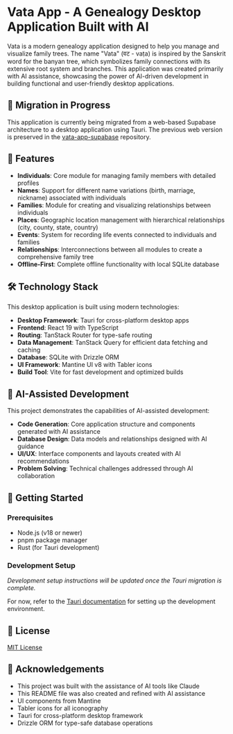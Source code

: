 # Vata App - A Genealogy Desktop Application Built with AI

Vata is a modern genealogy application designed to help you manage and visualize family trees. The name "Vata" (वट - vaṭa) is inspired by the Sanskrit word for the banyan tree, which symbolizes family connections with its extensive root system and branches. This application was created primarily with AI assistance, showcasing the power of AI-driven development in building functional and user-friendly desktop applications.

## 🚧 Migration in Progress

This application is currently being migrated from a web-based Supabase architecture to a desktop application using Tauri. The previous web version is preserved in the [vata-app-supabase](https://github.com/vata-apps/vata-app-supabase) repository.

## 🌟 Features

- **Individuals**: Core module for managing family members with detailed profiles
- **Names**: Support for different name variations (birth, marriage, nickname) associated with individuals
- **Families**: Module for creating and visualizing relationships between individuals
- **Places**: Geographic location management with hierarchical relationships (city, county, state, country)
- **Events**: System for recording life events connected to individuals and families
- **Relationships**: Interconnections between all modules to create a comprehensive family tree
- **Offline-First**: Complete offline functionality with local SQLite database

## 🛠️ Technology Stack

This desktop application is built using modern technologies:

- **Desktop Framework**: Tauri for cross-platform desktop apps
- **Frontend**: React 19 with TypeScript
- **Routing**: TanStack Router for type-safe routing
- **Data Management**: TanStack Query for efficient data fetching and caching
- **Database**: SQLite with Drizzle ORM
- **UI Framework**: Mantine UI v8 with Tabler icons
- **Build Tool**: Vite for fast development and optimized builds

## 🤖 AI-Assisted Development

This project demonstrates the capabilities of AI-assisted development:

- **Code Generation**: Core application structure and components generated with AI assistance
- **Database Design**: Data models and relationships designed with AI guidance
- **UI/UX**: Interface components and layouts created with AI recommendations
- **Problem Solving**: Technical challenges addressed through AI collaboration

## 🚀 Getting Started

### Prerequisites

- Node.js (v18 or newer)  
- pnpm package manager
- Rust (for Tauri development)

### Development Setup

*Development setup instructions will be updated once the Tauri migration is complete.*

For now, refer to the [Tauri documentation](https://tauri.app/v1/guides/getting-started/prerequisites) for setting up the development environment.

## 📝 License

[MIT License](LICENSE)

## 🙏 Acknowledgements

- This project was built with the assistance of AI tools like Claude
- This README file was also created and refined with AI assistance
- UI components from Mantine
- Tabler icons for all iconography
- Tauri for cross-platform desktop framework
- Drizzle ORM for type-safe database operations
